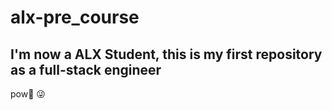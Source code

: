 # alx-pre_course

## I'm now a ALX Student, this is my first repository as a full-stack engineer 
pow🔫 😜 
